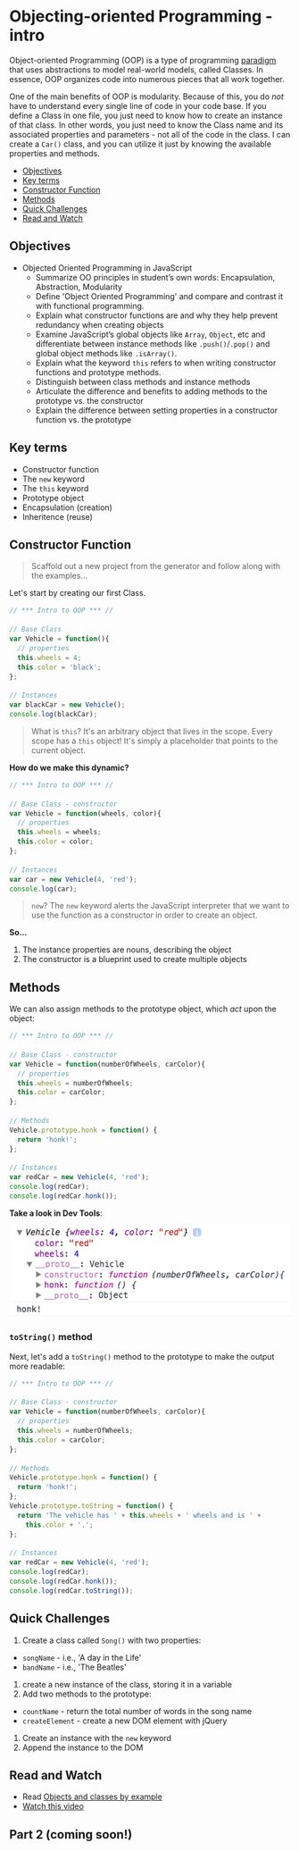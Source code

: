 # Objecting-oriented Programming - intro

Object-oriented Programming (OOP) is a type of programming [paradigm](https://en.wikipedia.org/wiki/Programming_paradigm) that uses abstractions to model real-world models, called Classes. In essence, OOP organizes code into numerous pieces that all work together.

One of the main benefits of OOP is modularity. Because of this, you do *not* have to understand every single line of code in your code base. If you define a Class in one file, you just need to know how to create an instance of that class. In other words, you just need to know the Class name and its associated properties and parameters - not all of the code in the class. I can create a `Car()` class, and you can utilize it just by knowing the available properties and methods.

- [Objectives](#objectives)
- [Key terms](#key-terms)
- [Constructor Function](#constructor-function)
- [Methods](#methods)
- [Quick Challenges](#quick-challenges)
- [Read and Watch](#read-and-watch)

## Objectives

- Objected Oriented Programming in JavaScript
  - Summarize OO principles in student’s own words: Encapsulation, Abstraction, Modularity
  - Define 'Object Oriented Programming' and compare and contrast it with functional programming.
  - Explain what constructor functions are and why they help prevent redundancy when creating objects
  - Examine JavaScript’s global objects like `Array`, `Object`, etc and differentiate between instance methods like `.push()`/`.pop()` and global object methods like `.isArray()`.
  - Explain what the keyword `this` refers to when writing constructor functions and prototype methods.
  - Distinguish between class methods and instance methods
  - Articulate the difference and benefits to adding methods to the prototype vs. the constructor
  - Explain the difference between setting properties in a constructor function vs. the prototype

## Key terms

- Constructor function
- The `new` keyword
- The `this` keyword
- Prototype object
- Encapsulation (creation)
- Inheritence (reuse)

## Constructor Function

> Scaffold out a new project from the generator and follow along with the examples...

Let's start by creating our first Class.

```javascript
// *** Intro to OOP *** //

// Base Class
var Vehicle = function(){
  // properties
  this.wheels = 4;
  this.color = 'black';
};

// Instances
var blackCar = new Vehicle();
console.log(blackCar);
```

> What is `this`? It's an arbitrary object that lives in the scope. Every scope has a `this` object! It's simply a placeholder that points to the current object.

**How do we make this dynamic?**


```javascript
// *** Intro to OOP *** //

// Base Class - constructor
var Vehicle = function(wheels, color){
  // properties
  this.wheels = wheels;
  this.color = color;
};

// Instances
var car = new Vehicle(4, 'red');
console.log(car);
```

> `new`? The `new` keyword alerts the JavaScript interpreter that we want to use the function as a constructor in order to create an object.

**So...**

1. The instance properties are nouns, describing the object
1. The constructor is a blueprint used to create multiple objects


## Methods

We can also assign methods to the prototype object, which *act* upon the object:

```javascript
// *** Intro to OOP *** //

// Base Class - constructor
var Vehicle = function(numberOfWheels, carColor){
  // properties
  this.wheels = numberOfWheels;
  this.color = carColor;
};

// Methods
Vehicle.prototype.honk = function() {
  return 'honk!';
};

// Instances
var redCar = new Vehicle(4, 'red');
console.log(redCar);
console.log(redCar.honk());
```

**Take a look in Dev Tools**:

![](vehicle-object.png)

### `toString()` method

Next, let's add a `toString()` method to the prototype to make the output more readable:

```javascript
// *** Intro to OOP *** //

// Base Class - constructor
var Vehicle = function(numberOfWheels, carColor){
  // properties
  this.wheels = numberOfWheels;
  this.color = carColor;
};

// Methods
Vehicle.prototype.honk = function() {
  return 'honk!';
};
Vehicle.prototype.toString = function() {
  return 'The vehicle has ' + this.wheels + ' wheels and is ' +
    this.color + '.';
};

// Instances
var redCar = new Vehicle(4, 'red');
console.log(redCar);
console.log(redCar.honk());
console.log(redCar.toString());
```

## Quick Challenges

1. Create a class called `Song()` with two properties:
  - `songName` - i.e., 'A day in the Life'
  - `bandName` - i.e., 'The Beatles'
1. create a new instance of the class, storing it in a variable
1. Add two methods to the prototype:
  - `countName` - return the total number of words in the song name
  - `createElement` - create a new DOM element with jQuery
1. Create an instance with the `new` keyword
1. Append the instance to the DOM

## Read and Watch

- Read [Objects and classes by example](http://book.mixu.net/node/ch6.html)
- [Watch this video](https://www.youtube.com/watch?v=xVnW7ZMqBus)

## Part 2 (coming soon!)
